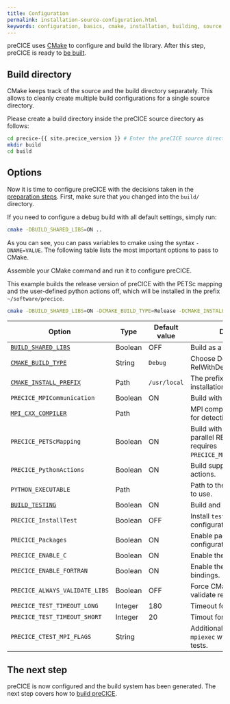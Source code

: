 ```yaml
---
title: Configuration
permalink: installation-source-configuration.html
keywords: configuration, basics, cmake, installation, building, source
---
```


preCICE uses [CMake](https://cmake.org/) to configure and build the library.
After this step, preCICE is ready to [be built](installation-source-building).

## Build directory

CMake keeps track of the source and the build directory separately.
This allows to cleanly create multiple build configurations for a single source directory.

Please create a build directory inside the preCICE source directory as follows:

```bash
cd precice-{{ site.precice_version }} # Enter the preCICE source directory
mkdir build
cd build
```

## Options

Now it is time to configure preCICE with the decisions taken in the [preparation steps](installation-source-preparation).
First, make sure that you changed into the `build/` directory.

If you need to configure a debug build with all default settings, simply run:
```bash
cmake -DBUILD_SHARED_LIBS=ON ..
```

As you can see, you can pass variables to cmake using the syntax `-DNAME=VALUE`.
The following table lists the most important options to pass to CMake.

Assemble your CMake command and run it to configure preCICE.

This example builds the release version of preCICE with the PETSc mapping and the user-defined python actions off, which will be installed in the prefix `~/software/precice`.
```bash
cmake -DBUILD_SHARED_LIBS=ON -DCMAKE_BUILD_TYPE=Release -DCMAKE_INSTALL_PREFIX=~/software/precice -DPRECICE_PETScMapping=OFF -DPRECICE_PythonActions=OFF ..
```


Option | Type | Default value | Description
--- | --- | --- | ---
[`BUILD_SHARED_LIBS`](https://cmake.org/cmake/help/v3.10/variable/BUILD_SHARED_LIBS.html?highlight=build_shared_libs) | Boolean | OFF | Build as a shared library.
[`CMAKE_BUILD_TYPE`](https://cmake.org/cmake/help/v3.10/variable/CMAKE_BUILD_TYPE.html) | String | `Debug` | Choose Debug, Release, or RelWithDebInfo.
[`CMAKE_INSTALL_PREFIX`](https://cmake.org/cmake/help/v3.10/variable/CMAKE_INSTALL_PREFIX.html) | Path | `/usr/local` | The prefix used in the installation step.
`PRECICE_MPICommunication` | Boolean | ON | Build with MPI.
[`MPI_CXX_COMPILER`](https://cmake.org/cmake/help/v3.10/module/FindMPI.html#variables-for-locating-mpi) | Path | | MPI compiler wrapper to use for detection.
`PRECICE_PETScMapping` | Boolean | ON | Build with PETSc (for MPI-parallel RBF mapping), requires `PRECICE_MPICommunication=ON`.
`PRECICE_PythonActions` | Boolean | ON | Build support for python actions.
`PYTHON_EXECUTABLE` | Path | | Path to the python interpreter to use.
[`BUILD_TESTING`](https://cmake.org/cmake/help/v3.10/module/CTest.html#module:CTest) | Boolean | ON | Build and register the tests.
`PRECICE_InstallTest` | Boolean | OFF | Install `testprecice` and test configuration files.
`PRECICE_Packages` | Boolean | ON | Enable package configuration.
`PRECICE_ENABLE_C` | Boolean | ON | Enable the native C bindings.
`PRECICE_ENABLE_FORTRAN` | Boolean | ON | Enable the native Fortran bindings.
`PRECICE_ALWAYS_VALIDATE_LIBS` | Boolean | OFF | Force CMake to always validate required libraries.
`PRECICE_TEST_TIMEOUT_LONG` | Integer | 180 | Timeout for big test suites
`PRECICE_TEST_TIMEOUT_SHORT` | Integer | 20 | Timout for small test suites
`PRECICE_CTEST_MPI_FLAGS` | String | | Additional flags to pass to `mpiexec` when running the tests.


## The next step

preCICE is now configured and the build system has been generated.
The next step covers how to [build preCICE](installation-source-building).
